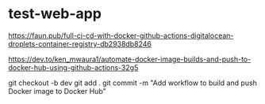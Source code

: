 ﻿# test-web-app

https://faun.pub/full-ci-cd-with-docker-github-actions-digitalocean-droplets-container-registry-db2938db8246

https://dev.to/ken_mwaura1/automate-docker-image-builds-and-push-to-docker-hub-using-github-actions-32g5


git checkout -b dev
git add .
git commit -m "Add workflow to build and push Docker image to Docker Hub"
